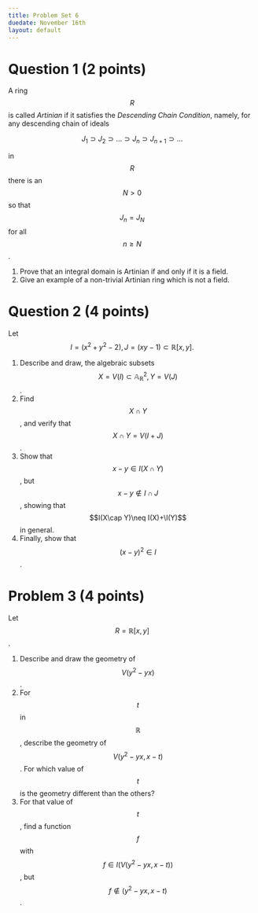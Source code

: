```yaml
---
title: Problem Set 6
duedate: November 16th
layout: default
---
```

Question 1 (2 points)
===

A ring $$R$$ is called *Artinian* if it satisfies the *Descending Chain Condition*, namely, for any descending chain of ideals

$$J_1\supset J_2\supset\dots\supset J_n\supset J_{n+1}\supset \dots$$

in $$R$$ there is an $$N>0$$ so that $$J_n=J_N$$ for all $$n\geq N$$.

1.  Prove that an integral domain is Artinian if and only if it is a field.
2. Give an example of a non-trivial Artinian ring which is not a field.


Question 2 (4 points)
=======

Let $$I=(x^2+y^2-2), J=(xy-1)\subset \mathbb{R}[x,y].$$

1. Describe and draw, the algebraic subsets $$X=V(I)\subset\mathbb{A}_\mathbb{R}^2, Y=V(J)$$.
2. Find $$X\cap Y$$, and verify that $$X\cap Y=V(I+J)$$.  
3. Show that $$x-y\in I(X\cap Y)$$, but $$x-y\notin I\cap J$$, showing that $$I(X\cap Y)\neq I(X)+\I(Y)$$ in general.
4. Finally, show that $$(x-y)^2\in I$$.

Problem 3 (4 points)
====

Let $$R=\mathbb{R}[x,y]$$.  

1. Describe and draw the geometry of $$V(y^2-yx)$$.  
2. For $$t$$ in $$\mathbb{R}$$, describe the geometry of $$V(y^2-yx, x-t)$$.  For which value of $$t$$ is the geometry different than the others?
3. For that value of $$t$$, find a function $$f$$ with $$f\in I(V(y^2-yx,x-t))$$, but $$f\notin (y^2-yx, x-t)$$.
